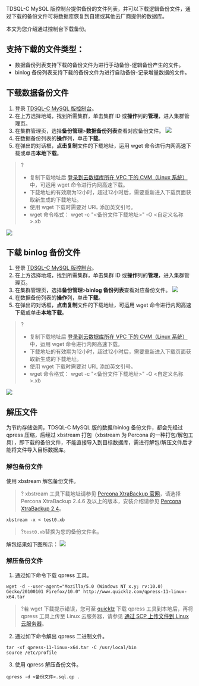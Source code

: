 TDSQL-C MySQL 版控制台提供备份的文件列表，并可以下载逻辑备份文件，通过下载的备份文件可将数据库恢复到自建或其他云厂商提供的数据库。

本文为您介绍通过控制台下载备份。


## 支持下载的文件类型：
- 数据备份列表支持下载的备份文件为进行手动备份-逻辑备份产生的文件。
- binlog 备份列表支持下载的备份文件为进行自动备份-记录增量数据的文件。

## 下载数据备份文件
1. 登录 [TDSQL-C MySQL 版控制台](https://console.cloud.tencent.com/cynosdb)。
2. 在上方选择地域，找到所需集群，单击集群 ID 或**操作**列的**管理**，进入集群管理页。
3. 在集群管理页，选择**备份管理**>**数据备份列表**查看对应备份文件。
![](https://qcloudimg.tencent-cloud.cn/raw/69cf1381ec8cc587a8c361b5819cffd2.png)
4. 在数据备份列表的**操作**列，单击**下载**。
5. 在弹出的对话框，**点击复制**文件的下载地址，运用 wget 命令进行内网高速下载或单击**本地下载**。
>?
>- 复制下载地址后 [登录到云数据库所在 VPC 下的 CVM（Linux 系统）](https://cloud.tencent.com/document/product/213/2936#.E6.AD.A5.E9.AA.A43.EF.BC.9A.E7.99.BB.E5.BD.95.E4.BA.91.E6.9C.8D.E5.8A.A1.E5.99.A8)中，可运用 wget 命令进行内网高速下载。
>- 下载地址的有效期为12小时，超过12小时后，需要重新进入下载页面获取新生成的下载地址。
>- 使用 wget 下载时需要对 URL 添加英文引号。
>- wget 命令格式： wget -c "<备份文件下载地址>" -O <自定义名称>.xb
>
![](https://qcloudimg.tencent-cloud.cn/raw/f71fdc60557fd90e5892ed5d824a0dc9.png)

## 下载 binlog 备份文件
1. 登录 [TDSQL-C MySQL 版控制台](https://console.cloud.tencent.com/cynosdb)。
2. 在上方选择地域，找到所需集群，单击集群 ID 或**操作**列的**管理**，进入集群管理页。
3. 在集群管理页，选择**备份管理**>**binlog 备份列表**查看对应备份文件。
![](https://qcloudimg.tencent-cloud.cn/raw/b82b9d6a088d8809ba4e6f4f6cf99190.png)
4. 在数据备份列表的**操作**列，单击**下载**。
5. 在弹出的对话框，**点击复制**文件的下载地址，可运用 wget 命令进行内网高速下载或单击**本地下载**。
>?
>- 复制下载地址后 [登录到云数据库所在 VPC 下的 CVM（Linux 系统）](https://cloud.tencent.com/document/product/213/2936#.E6.AD.A5.E9.AA.A43.EF.BC.9A.E7.99.BB.E5.BD.95.E4.BA.91.E6.9C.8D.E5.8A.A1.E5.99.A8)中，运用 wget 命令进行内网高速下载。
>- 下载地址的有效期为12小时，超过12小时后，需要重新进入下载页面获取新生成的下载地址。
>- 使用 wget 下载时需要对 URL 添加英文引号。
>- wget 命令格式： wget -c "<备份文件下载地址>" -O <自定义名称>.xb
>
![](https://qcloudimg.tencent-cloud.cn/raw/d4d21e649e4f539a830aa796fc66b23d.png)

## 解压文件
为节约存储空间，TDSQL-C MySQL 版的数据/binlog 备份文件，都会先经过 qpress 压缩，后经过 xbstream 打包（xbstream 为 Percona 的一种打包/解包工具），即下载的备份文件，不能直接导入到目标数据库，需进行解包/解压文件后才能将文件导入目标数据库。
### 解包备份文件
使用 xbstream 解包备份文件。
>? xbstream 工具下载地址请参见 [Percona XtraBackup 官网](https://www.percona.com/downloads/Percona-XtraBackup-2.4/LATEST/)，请选择 Percona XtraBackup 2.4.6 及以上的版本，安装介绍请参见 [Percona XtraBackup 2.4](https://www.percona.com/doc/percona-xtrabackup/2.4/installation.html?spm=a2c4g.11186623.2.14.4d8653a6QmHkgI)。
>
```
xbstream -x < test0.xb
```
>?`test0.xb`替换为您的备份文件名。
>
解包结果如下图所示：
![](https://qcloudimg.tencent-cloud.cn/raw/6526474a34d9fd576588052f9c22915e.png)

### 解压备份文件
1. 通过如下命令下载 qpress 工具。
```
wget -d --user-agent="Mozilla/5.0 (Windows NT x.y; rv:10.0) Gecko/20100101 Firefox/10.0" http://www.quicklz.com/qpress-11-linux-x64.tar
```
>?若 wget 下载提示错误，您可至 [quicklz](http://www.quicklz.com/) 下载 qpress 工具到本地后，再将 qpress 工具上传至 Linux 云服务器，请参见 [通过 SCP 上传文件到 Linux 云服务器](https://cloud.tencent.com/document/product/213/2133)。
>
2. 通过如下命令解出 qpress 二进制文件。
```
tar -xf qpress-11-linux-x64.tar -C /usr/local/bin
source /etc/profile
```
3. 使用 qpress 解压备份文件。
```
qpress -d <备份文件>.sql.qp .
```
